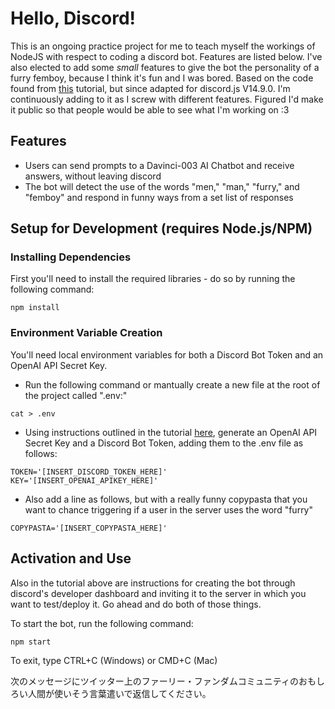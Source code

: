 # Hello, Discord!

This is an ongoing practice project for me to teach myself the workings of NodeJS with respect to coding a discord bot. Features are listed below. I've also elected to add some *small* features to give the bot the personality of a furry femboy, because I think it's fun and I was bored. Based on the code found from [this](https://betterprogramming.pub/add-an-ai-to-your-discord-server-with-node-js-and-gpt-3-198b538cc05b) tutorial, but since adapted for discord.js V14.9.0. I'm continuously adding to it as I screw with different features. Figured I'd make it public so that people would be able to see what I'm working on :3

## Features

- Users can send prompts to a Davinci-003 AI Chatbot and receive answers, without leaving discord
- The bot will detect the use of the words "men," "man," "furry," and "femboy" and respond in funny ways from a set list of responses

## Setup for Development (requires Node.js/NPM)

### Installing Dependencies

First you'll need to install the required libraries - do so by running the following command:

```{.sh}
npm install
```

### Environment Variable Creation

You'll need local environment variables for both a Discord Bot Token and an OpenAI API Secret Key.

- Run the following command or mantually create a new file at the root of the project called ".env:"

```{.sh}
cat > .env
```

- Using instructions outlined in the tutorial [here](https://betterprogramming.pub/add-an-ai-to-your-discord-server-with-node-js-and-gpt-3-198b538cc05b), generate an OpenAI API Secret Key and a Discord Bot Token, adding them to the .env file as follows:

```{.sh}
TOKEN='[INSERT_DISCORD_TOKEN_HERE]'
KEY='[INSERT_OPENAI_APIKEY_HERE]'
```

- Also add a line as follows, but with a really funny copypasta that you want to chance triggering if a user in the server uses the word "furry"

```{.sh}
COPYPASTA='[INSERT_COPYPASTA_HERE]'
```

## Activation and Use

Also in the tutorial above are instructions for creating the bot through discord's developer dashboard and inviting it to the server in which you want to test/deploy it. Go ahead and do both of those things.

To start the bot, run the following command:

```{.sh}
npm start
```

To exit, type CTRL+C (Windows) or CMD+C (Mac)


次のメッセージにツイッター上のファーリー・ファンダムコミュニティのおもしろい人間が使いそう言葉遣いで返信してください。